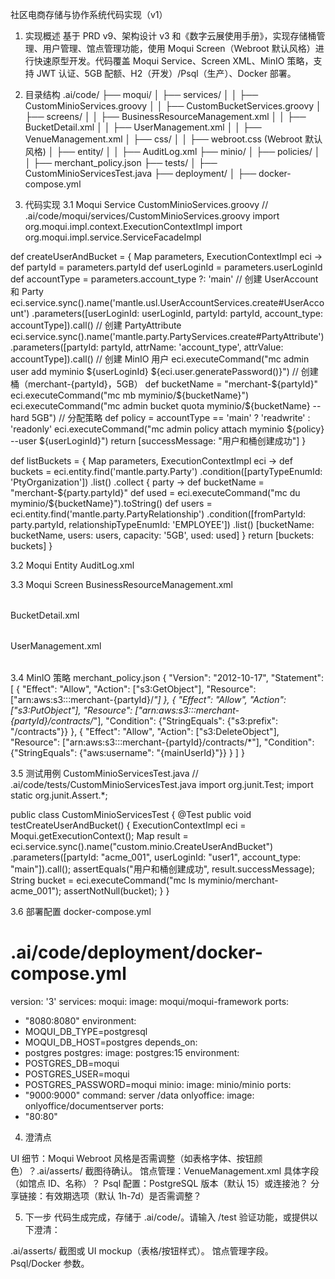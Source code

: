 社区电商存储与协作系统代码实现（v1）
1. 实现概述
   基于 PRD v9、架构设计 v3 和《数字云展使用手册》，实现存储桶管理、用户管理、馆点管理功能，使用 Moqui Screen（Webroot 默认风格）进行快速原型开发。代码覆盖 Moqui Service、Screen XML、MinIO 策略，支持 JWT 认证、5GB 配额、H2（开发）/Psql（生产）、Docker 部署。
2. 目录结构
   .ai/code/
   ├── moqui/
   │   ├── services/
   │   │   ├── CustomMinioServices.groovy
   │   │   ├── CustomBucketServices.groovy
   │   ├── screens/
   │   │   ├── BusinessResourceManagement.xml
   │   │   ├── BucketDetail.xml
   │   │   ├── UserManagement.xml
   │   │   ├── VenueManagement.xml
   │   ├── css/
   │   │   ├── webroot.css (Webroot 默认风格)
   │   ├── entity/
   │   │   ├── AuditLog.xml
   ├── minio/
   │   ├── policies/
   │   │   ├── merchant_policy.json
   ├── tests/
   │   ├── CustomMinioServicesTest.java
   ├── deployment/
   │   ├── docker-compose.yml

3. 代码实现
   3.1 Moqui Service
   CustomMinioServices.groovy
   // .ai/code/moqui/services/CustomMinioServices.groovy
   import org.moqui.impl.context.ExecutionContextImpl
   import org.moqui.impl.service.ServiceFacadeImpl

def createUserAndBucket = { Map parameters, ExecutionContextImpl eci ->
def partyId = parameters.partyId
def userLoginId = parameters.userLoginId
def accountType = parameters.account_type ?: 'main'
// 创建 UserAccount 和 Party
eci.service.sync().name('mantle.usl.UserAccountServices.create#UserAccount')
.parameters([userLoginId: userLoginId, partyId: partyId, account_type: accountType]).call()
// 创建 PartyAttribute
eci.service.sync().name('mantle.party.PartyServices.create#PartyAttribute')
.parameters([partyId: partyId, attrName: 'account_type', attrValue: accountType]).call()
// 创建 MinIO 用户
eci.executeCommand("mc admin user add myminio ${userLoginId} ${eci.user.generatePassword()}")
// 创建桶（merchant-{partyId}，5GB）
def bucketName = "merchant-${partyId}"
eci.executeCommand("mc mb myminio/${bucketName}")
eci.executeCommand("mc admin bucket quota myminio/${bucketName} --hard 5GB")
// 分配策略
def policy = accountType == 'main' ? 'readwrite' : 'readonly'
eci.executeCommand("mc admin policy attach myminio ${policy} --user ${userLoginId}")
return [successMessage: "用户和桶创建成功"]
}

def listBuckets = { Map parameters, ExecutionContextImpl eci ->
def buckets = eci.entity.find('mantle.party.Party')
.condition([partyTypeEnumId: 'PtyOrganization'])
.list()
.collect { party ->
def bucketName = "merchant-${party.partyId}"
def used = eci.executeCommand("mc du myminio/${bucketName}").toString()
def users = eci.entity.find('mantle.party.PartyRelationship')
.condition([fromPartyId: party.partyId, relationshipTypeEnumId: 'EMPLOYEE'])
.list()
[bucketName: bucketName, users: users, capacity: '5GB', used: used]
}
return [buckets: buckets]
}

3.2 Moqui Entity
AuditLog.xml
<!-- .ai/code/moqui/entity/AuditLog.xml -->
<entity entity-name="custom.AuditLog" package-name="custom">
  <field name="logId" type="id" is-pk="true"/>
  <field name="userId" type="id"/>
  <field name="action" type="text-short"/>
  <field name="file" type="text-long"/>
  <field name="timestamp" type="date-time"/>
  <field name="ipAddress" type="text-short"/>
</entity>

3.3 Moqui Screen
BusinessResourceManagement.xml
<!-- .ai/code/moqui/screens/BusinessResourceManagement.xml -->
<screen name="BusinessResourceManagement" location="component://custom/screen/BusinessResourceManagement.xml">
  <transition name="listBuckets" service="custom.bucket.ListBuckets"/>
  <widgets>
    <section name="bucketList" condition="user.hasPermission('SECPTY_ADMIN')">
      <actions>
        <service-call name="buckets" service-name="custom.bucket.ListBuckets"/>
      </actions>
      <widget>
        <container style="webroot-container">
          <label text="存储桶列表"/>
          <table items="buckets" sort-fields="bucketName,createdTimestamp">
            <column field="bucketName" header="桶名"/>
            <column field="users" header="关联用户">
              <widget><text text="${users.size()} 用户"/></widget>
            </column>
            <column field="capacity" header="容量"/>
            <column field="used" header="已用"/>
            <column>
              <link url="BucketDetail?bucketName=${bucketName}" text="查看"/>
              <link url="UserManagement?bucketName=${bucketName}" text="配置" condition="user.hasPermission('SECPTY_ADMIN')"/>
            </column>
          </table>
        </container>
      </widget>
    </section>
  </widgets>
</screen>

BucketDetail.xml
<!-- .ai/code/moqui/screens/BucketDetail.xml -->
<screen name="BucketDetail" location="component://custom/screen/BucketDetail.xml">
  <parameter name="bucketName"/>
  <transition name="listFiles" service="custom.bucket.ListFiles"/>
  <transition name="uploadFile" service="custom.bucket.UploadFile"/>
  <transition name="createFolder" service="custom.bucket.CreateFolder"/>
  <transition name="moveFile" service="custom.bucket.MoveFile"/>
  <transition name="rename" service="custom.bucket.Rename"/>
  <transition name="share" service="custom.bucket.ShareFile"/>
  <widgets>
    <container style="webroot-container">
      <form-single name="uploadForm" transition="uploadFile">
        <field name="file" type="file"/>
        <field name="submit" type="submit" text="上传"/>
      </form-single>
      <form-single name="createFolderForm" transition="createFolder">
        <field name="folderName" type="text"/>
        <field name="submit" type="submit" text="新建文件夹"/>
      </form-single>
      <form-single name="searchForm">
        <field name="keyword" type="text"/>
        <field name="submit" type="submit" text="搜索"/>
      </form-single>
      <table items="files" sort-fields="name,modifiedTime">
        <column field="name" header="名称"/>
        <column field="type" header="类型"/>
        <column field="size" header="大小"/>
        <column field="modifiedTime" header="修改时间"/>
        <column>
          <link url="/onlyoffice/edit?file=${name}&bucket=${bucketName}" text="编辑" target="_blank"/>
          <link url="download?file=${name}&bucket=${bucketName}" text="下载"/>
          <link url="share?file=${name}&bucket=${bucketName}" text="分享"/>
          <link url="move?file=${name}&bucket=${bucketName}" text="移动"/>
          <link url="rename?file=${name}&bucket=${bucketName}" text="重命名"/>
        </column>
      </table>
    </container>
  </widgets>
</screen>

UserManagement.xml
<!-- .ai/code/moqui/screens/UserManagement.xml -->
<screen name="UserManagement" location="component://custom/screen/UserManagement.xml">
  <parameter name="bucketName"/>
  <transition name="listUsers" service="custom.bucket.ListUsers"/>
  <transition name="addUser" service="custom.bucket.AddUser"/>
  <transition name="removeUser" service="custom.bucket.RemoveUser"/>
  <transition name="setPermission" service="custom.bucket.SetPermission"/>
  <widgets>
    <container style="webroot-container">
      <form-single name="addUserForm" transition="addUser">
        <field name="userLoginId" type="text"/>
        <field name="role" type="select" options="['main', 'sub']"/>
        <field name="submit" type="submit" text="添加用户"/>
      </form-single>
      <table items="users">
        <column field="userLoginId" header="用户名"/>
        <column field="permissions" header="权限"/>
        <column>
          <form-single name="setPermissionForm" transition="setPermission">
            <field name="userLoginId" type="hidden" value="${userLoginId}"/>
            <field name="permission" type="select" options="['read', 'write', 'delete']"/>
            <field name="submit" type="submit" text="设置"/>
          </form-single>
          <link url="removeUser?userLoginId=${userLoginId}&bucket=${bucketName}" text="删除"/>
        </column>
      </table>
    </container>
  </widgets>
</screen>

3.4 MinIO 策略
merchant_policy.json
{
"Version": "2012-10-17",
"Statement": [
{
"Effect": "Allow",
"Action": ["s3:GetObject"],
"Resource": ["arn:aws:s3:::merchant-{partyId}/*"]
},
{
"Effect": "Allow",
"Action": ["s3:PutObject"],
"Resource": ["arn:aws:s3:::merchant-{partyId}/contracts/*"],
"Condition": {"StringEquals": {"s3:prefix": "/contracts"}}
},
{
"Effect": "Allow",
"Action": ["s3:DeleteObject"],
"Resource": ["arn:aws:s3:::merchant-{partyId}/contracts/*"],
"Condition": {"StringEquals": {"aws:username": "{mainUserId}"}}
}
]
}

3.5 测试用例
CustomMinioServicesTest.java
// .ai/code/tests/CustomMinioServicesTest.java
import org.junit.Test;
import static org.junit.Assert.*;

public class CustomMinioServicesTest {
@Test
public void testCreateUserAndBucket() {
ExecutionContextImpl eci = Moqui.getExecutionContext();
Map result = eci.service.sync().name("custom.minio.CreateUserAndBucket")
.parameters([partyId: "acme_001", userLoginId: "user1", account_type: "main"]).call();
assertEquals("用户和桶创建成功", result.successMessage);
String bucket = eci.executeCommand("mc ls myminio/merchant-acme_001");
assertNotNull(bucket);
}
}

3.6 部署配置
docker-compose.yml
# .ai/code/deployment/docker-compose.yml
version: '3'
services:
moqui:
image: moqui/moqui-framework
ports:
- "8080:8080"
environment:
- MOQUI_DB_TYPE=postgresql
- MOQUI_DB_HOST=postgres
depends_on:
- postgres
postgres:
image: postgres:15
environment:
- POSTGRES_DB=moqui
- POSTGRES_USER=moqui
- POSTGRES_PASSWORD=moqui
minio:
image: minio/minio
ports:
- "9000:9000"
command: server /data
onlyoffice:
image: onlyoffice/documentserver
ports:
- "80:80"

4. 澄清点

UI 细节：Moqui Webroot 风格是否需调整（如表格字体、按钮颜色）？.ai/asserts/ 截图待确认。
馆点管理：VenueManagement.xml 具体字段（如馆点 ID、名称）？
Psql 配置：PostgreSQL 版本（默认 15）或连接池？
分享链接：有效期选项（默认 1h-7d）是否需调整？

5. 下一步
   代码生成完成，存储于 .ai/code/。请输入 /test 验证功能，或提供以下澄清：

.ai/asserts/ 截图或 UI mockup（表格/按钮样式）。
馆点管理字段。
Psql/Docker 参数。
